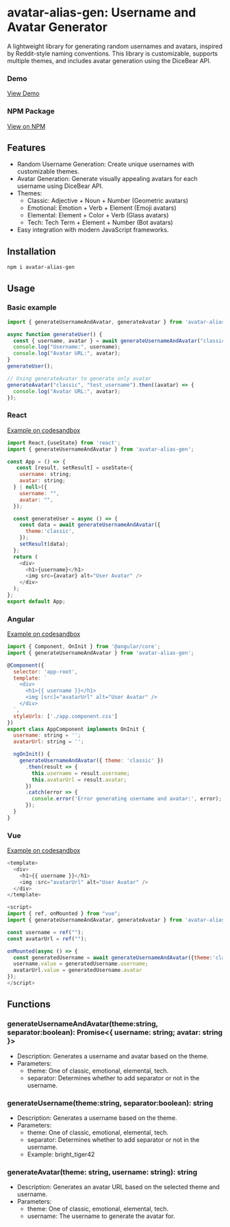 # avatar-alias-gen: Username and Avatar Generator
A lightweight library for generating random usernames and avatars, inspired by Reddit-style naming conventions. This library is customizable, supports multiple themes, and includes avatar generation using the DiceBear API.

### Demo
<a href="https://avatar-alias-gen.vercel.app/" target="_blank">View Demo</a>

### NPM Package
<a href="https://www.npmjs.com/package/avatar-alias-gen" target="_blank">View on NPM</a>

## Features
- Random Username Generation: Create unique usernames with customizable themes.
- Avatar Generation: Generate visually appealing avatars for each username using DiceBear API.
- Themes:
  - Classic: Adjective + Noun + Number (Geometric avatars)
  - Emotional: Emotion + Verb + Element (Emoji avatars)
  - Elemental: Element + Color + Verb (Glass avatars)
  - Tech: Tech Term + Element + Number (Bot avatars)
- Easy integration with modern JavaScript frameworks.

## Installation
```
npm i avatar-alias-gen
```

## Usage
### Basic example
```javascript
import { generateUsernameAndAvatar, generateAvatar } from 'avatar-alias-gen';

async function generateUser() {
  const { username, avatar } = await generateUsernameAndAvatar("classic");
  console.log("Username:", username);
  console.log("Avatar URL:", avatar);
}
generateUser();

// Using generateAvatar to generate only avatar
generateAvatar("classic", "test_username").then((avatar) => {
  console.log("Avatar URL:", avatar);
});

```

### React
[Example on codesandbox](https://codesandbox.io/p/sandbox/react-example-m5x6dr)
```javascript
import React,{useState} from 'react';
import { generateUsernameAndAvatar } from 'avatar-alias-gen';

const App = () => {
   const [result, setResult] = useState<{
    username: string;
    avatar: string;
  } | null>({
    username: "",
    avatar: "",
  });

  const generateUser = async () => {
    const data = await generateUsernameAndAvatar({
      theme:'classic',
    });
    setResult(data);
  };
  return (
    <div>
      <h1>{username}</h1>
      <img src={avatar} alt="User Avatar" />
    </div>
  );
};
export default App;

```

### Angular
[Example on codesandbox](https://codesandbox.io/p/devbox/anglar-example-1-z3vlnd)
```javascript
import { Component, OnInit } from '@angular/core';
import { generateUsernameAndAvatar } from 'avatar-alias-gen';

@Component({
  selector: 'app-root',
  template: `
    <div>
      <h1>{{ username }}</h1>
      <img [src]="avatarUrl" alt="User Avatar" />
    </div>
  `,
  styleUrls: ['./app.component.css']
})
export class AppComponent implements OnInit {
  username: string = '';
  avatarUrl: string = '';

  ngOnInit() {
    generateUsernameAndAvatar({ theme: 'classic' }) 
      .then(result => {
        this.username = result.username;
        this.avatarUrl = result.avatar;
      })
      .catch(error => {
        console.error('Error generating username and avatar:', error);
      });
  }
}

```

### Vue
[Example on codesandbox](https://codesandbox.io/p/devbox/vue-example-r3lzv5)
``` javascript
<template>
  <div>
    <h1>{{ username }}</h1>
    <img :src="avatarUrl" alt="User Avatar" />
  </div>
</template>

<script>
import { ref, onMounted } from "vue";
import { generateUsernameAndAvatar, generateAvatar } from 'avatar-alias-gen';

const username = ref("");
const avatarUrl = ref("");

onMounted(async () => { 
  const generatedUsername = await generateUsernameAndAvatar({theme:'classic',separator:true});
  username.value = generatedUsername.username;
  avatarUrl.value = generatedUsername.avatar
});
</script>

```
## Functions
### generateUsernameAndAvatar(theme:string, separator:boolean): Promise<{ username: string; avatar: string }>
- Description: Generates a username and avatar based on the theme.
- Parameters:
  - theme: One of classic, emotional, elemental, tech.
  - separator: Determines whether to add separator or not in the username.
### generateUsername(theme:string, separator:boolean): string
- Description: Generates a username based on the theme.
- Parameters:
  - theme: One of classic, emotional, elemental, tech.
  - separator: Determines whether to add separator or not in the username.
  - Example: bright_tiger42
### generateAvatar(theme: string, username: string): string
- Description: Generates an avatar URL based on the selected theme and username.
- Parameters:
  - theme: One of classic, emotional, elemental, tech.
  - username: The username to generate the avatar for.                                                                             
